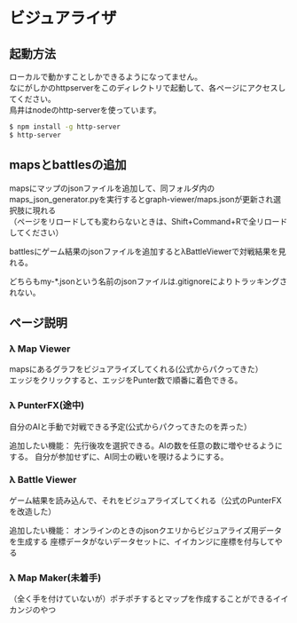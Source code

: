 # ビジュアライザ
## 起動方法
ローカルで動かすことしかできるようになってません。  
なにがしかのhttpserverをこのディレクトリで起動して、各ページにアクセスしてください。  
鳥井はnodeのhttp-serverを使っています。  
```bash
$ npm install -g http-server
$ http-server
```

## mapsとbattlesの追加
mapsにマップのjsonファイルを追加して、同フォルダ内のmaps_json_generator.pyを実行するとgraph-viewer/maps.jsonが更新され選択肢に現れる  
（ページをリロードしても変わらないときは、Shift+Command+Rで全リロードしてください）

battlesにゲーム結果のjsonファイルを追加すると&#955;BattleViewerで対戦結果を見れる。

どちらもmy-\*.jsonという名前のjsonファイルは.gitignoreによりトラッキングされない。

## ページ説明
### &#955; Map Viewer
mapsにあるグラフをビジュアライズしてくれる(公式からパクってきた）  
エッジをクリックすると、エッジをPunter数で順番に着色できる。

### &#955; PunterFX(途中)
自分のAIと手動で対戦できる予定(公式からパクってきたのを弄った）

追加したい機能：
先行後攻を選択できる。AIの数を任意の数に増やせるようにする。
自分が参加せずに、AI同士の戦いを覗けるようにする。

### &#955; Battle Viewer
ゲーム結果を読み込んで、それをビジュアライズしてくれる（公式のPunterFXを改造した）

追加したい機能：
オンラインのときのjsonクエリからビジュアライズ用データを生成する
座標データがないデータセットに、イイカンジに座標を付与してやる

### &#955; Map Maker(未着手)
（全く手を付けていないが）ポチポチするとマップを作成することができるイイカンジのやつ
